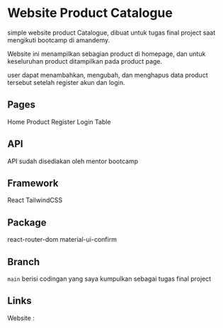 # Website Product Catalogue

simple website product Catalogue, dibuat untuk tugas final project saat mengikuti bootcamp di amandemy.

Website ini menampilkan sebagian product di homepage, dan untuk keseluruhan product ditampilkan pada product page.

user dapat menambahkan, mengubah, dan menghapus data product tersebut setelah register akun dan login.


## Pages
Home
Product
Register
Login
Table


## API
API sudah disediakan oleh mentor bootcamp


## Framework
React
TailwindCSS


## Package
react-router-dom
material-ui-confirm


## Branch
`main` berisi codingan yang saya kumpulkan sebagai tugas final project


## Links
Website :

